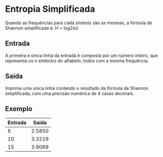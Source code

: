 # Entropia Simplificada

Quando as frequências para cada símbolo são as mesmas, a fórmula de Shannon simplificada é: H = log2(n)

## Entrada

A primeira e única linha da entrada é composta por um número inteiro, que representa os n símbolos do alfabeto, todos com a mesma frequência.

## Saída

Imprima uma única linha contendo o resultado da fórmula de Shannon simplificada, com uma precisão numérica de 4 casas decimais.

## Exemplo

| Entrada | Saída  |
| ------- | ------ |
| 6       | 2.5850 |
| 10      | 3.3219 |
| 15      | 3.9069 |
